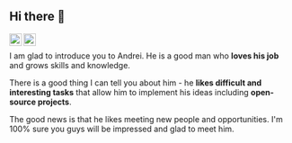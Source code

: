 ## Hi there 👋 

[<img align="left" alt="akohan91 | Gmail" width="22px" src="https://cdn.simpleicons.org/gmail/black/white" />](mailto:akohan91@gmail.com)
[<img align="left" alt="akohan91 | LinkedIn" width="22px" src="https://cdn.simpleicons.org/linkedin/black/white" />](https://www.linkedin.com/in/akohan)
</br>

I am glad to introduce you to Andrei. He is a good man
who **loves his job** and grows skills and knowledge.

There is a good thing I can tell you about him - he
**likes difficult and interesting tasks** that allow him to
implement his ideas including **open-source projects**.

The good news is that he likes meeting new people
and opportunities. I'm 100% sure you guys will be
impressed and glad to meet him.

<!--
**akohan91/akohan91** is a ✨ _special_ ✨ repository because its `README.md` (this file) appears on your GitHub profile.

Here are some ideas to get you started:

- 🔭 I’m currently working on ...
- 🌱 I’m currently learning ...
- 👯 I’m looking to collaborate on ...
- 🤔 I’m looking for help with ...
- 💬 Ask me about ...
- 📫 How to reach me: ...
- 😄 Pronouns: ...
- ⚡ Fun fact: ...
-->
